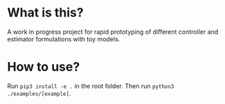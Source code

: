 # What is this?

A work in progress project for rapid prototyping of different controller and estimator formulations
with toy models.

# How to use?
Run `pip3 install -e .` in the root folder. Then run `python3 ./examples/[example]`.
